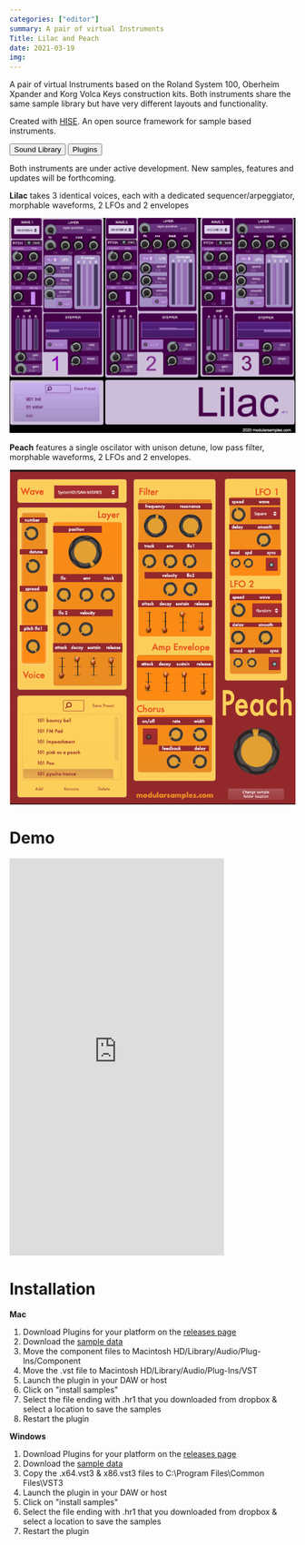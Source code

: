 ```yaml
---
categories: ["editor"]
summary: A pair of virtual Instruments 
Title: Lilac and Peach
date: 2021-03-19
img:
---
```



A pair of virtual Instruments based on the Roland System 100, Oberheim Xpander and Korg Volca Keys construction kits. Both instruments share the same sample library but have very different layouts and functionality.

Created with [HISE](http://hise.audio). An open source framework for sample based instruments.

<div class="buttons"> 
	<a href="https://www.dropbox.com/sh/a24tqzsef0p5tia/AAAlyUDHWaHS3uDkEkqbaR-Ha?dl=0" target="_blank"> <button> Sound Library</button></a> 
	<a href="https://github.com/publicsamples/Lilac-Peach/releases" target="_blank"> <button>Plugins</button></a> 
 </div>


Both instruments are under active development. New samples, features and updates will be forthcoming.


**Lilac** takes 3  identical voices, each with a dedicated sequencer/arpeggiator, morphable waveforms, 2 LFOs and 2 envelopes

  

![Sample library disks](https://raw.githubusercontent.com/publicsamples/Public-Samples/master/lilac.png)

  

**Peach** features a single oscilator with unison detune, low pass filter, morphable waveforms, 2 LFOs and 2 envelopes.

![Sample library disks](https://raw.githubusercontent.com/publicsamples/Lilac-Peach/master/Peach/Peach.png)


# Demo

 <iframe width="75%" height="700" src="https://www.youtube.com/embed/9AO90rA14P4" title="YouTube video player" frameborder="0" allow="accelerometer; autoplay; clipboard-write; encrypted-media; gyroscope; picture-in-picture" allowfullscreen></iframe>

# Installation 

**Mac**

1. Download Plugins for your platform on the [releases page](https://github.com/publicsamples/Lilac-Peach/releases)
2. Download the [sample data](https://www.dropbox.com/sh/a24tqzsef0p5tia/AAAlyUDHWaHS3uDkEkqbaR-Ha?dl=0) 
3. Move the component files to  Macintosh HD/Library/Audio/Plug-Ins/Component
4. Move the .vst file to  Macintosh HD/Library/Audio/Plug-Ins/VST
5. Launch the plugin in your DAW or host
6. Click on "install samples"
7. Select the file ending with .hr1 that you downloaded from dropbox & select a location to save the samples
8. Restart the plugin

**Windows**
  
1. Download Plugins for your platform on the [releases page](https://github.com/publicsamples/Lilac-Peach/releases)
2. Download the [sample data](https://www.dropbox.com/sh/a24tqzsef0p5tia/AAAlyUDHWaHS3uDkEkqbaR-Ha?dl=0) 
3. Copy the .x64.vst3 & x86.vst3 files to  C:\Program Files\Common Files\VST3
4. Launch the plugin in your DAW or host
5. Click on "install samples"
6. Select the file ending with .hr1 that you downloaded from dropbox & select a location to save the samples
7. Restart the plugin

 


